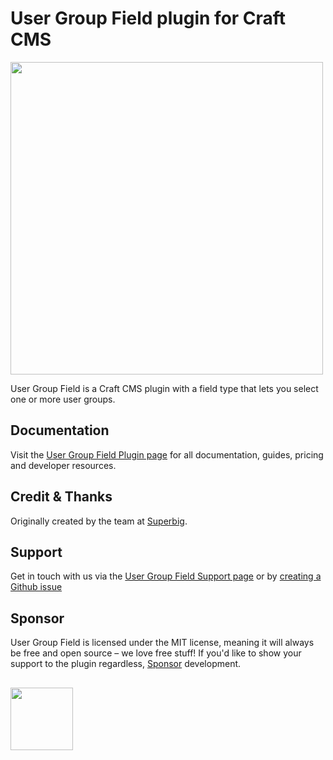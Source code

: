 # User Group Field plugin for Craft CMS
<img width="500" src="https://verbb.imgix.net/plugins/user-group-field/user-group-field-social-card.png?v=1">

User Group Field is a Craft CMS plugin with a field type that lets you select one or more user groups.

## Documentation
Visit the [User Group Field Plugin page](https://verbb.io/craft-plugins/user-group-field) for all documentation, guides, pricing and developer resources.

## Credit & Thanks
Originally created by the team at [Superbig](https://superbig.co/).

## Support
Get in touch with us via the [User Group Field Support page](https://verbb.io/craft-plugins/user-group-field/support) or by [creating a Github issue](https://github.com/verbb/user-group-field/issues)

## Sponsor
User Group Field is licensed under the MIT license, meaning it will always be free and open source – we love free stuff! If you'd like to show your support to the plugin regardless, [Sponsor](https://github.com/sponsors/verbb) development.

<h2></h2>

<a href="https://verbb.io" target="_blank">
    <img width="100" src="https://verbb.io/assets/img/verbb-pill.svg">
</a>
